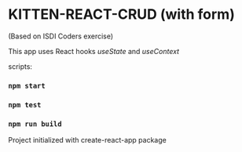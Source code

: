 # KITTEN-REACT-CRUD (with form)
(Based on ISDI Coders exercise)

This app uses React hooks *useState* and *useContext*

scripts:
### `npm start`
### `npm test`
### `npm run build`

Project initialized with create-react-app package
